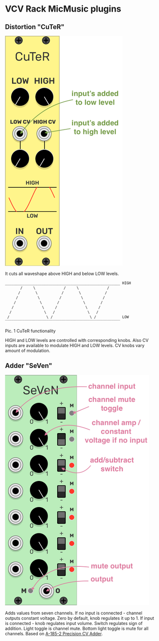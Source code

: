 
# VCV Rack MicMusic plugins

## Distortion "CuTeR"
![](https://github.com/very-cool-name/MicMusic-VCV/blob/master/doc/cuter_layout.png)

It cuts all waveshape above HIGH and below LOW levels.

```
_____________________________________________________ HIGH
       /     \             /     \             /   
      /       \           /       \           /    
     /         \         /         \         /     
    /           \       /           \       /      
   /             \     /             \     /       
  /               \   /               \   /        
 /                 \ /                 \ /            LOW
‾‾‾‾‾‾‾‾‾‾‾‾‾‾‾‾‾‾‾‾‾‾‾‾‾‾‾‾‾‾‾‾‾‾‾‾‾‾‾‾‾‾‾‾‾‾‾‾‾‾‾‾‾   
```
Pic. 1 CuTeR functionality

HIGH and LOW levels are controlled with corresponding knobs.
Also CV inputs are available to modulate HIGH and LOW levels.
CV knobs vary amount of modulation.

## Adder "SeVen"
![](https://github.com/very-cool-name/MicMusic-VCV/blob/master/doc/seven_layout.png)

Adds values from seven channels.
If no input is connected - channel outputs constant voltage. Zero by default, knob regulates it up to 1.
If input is connected - knob regulates input volume. Switch regulates sign of addition. Light toggle is channel mute.
Bottom light toggle is mute for all channels.
Based on [A-185-2 Precision CV Adder](http://www.doepfer.de/a1852.htm).
